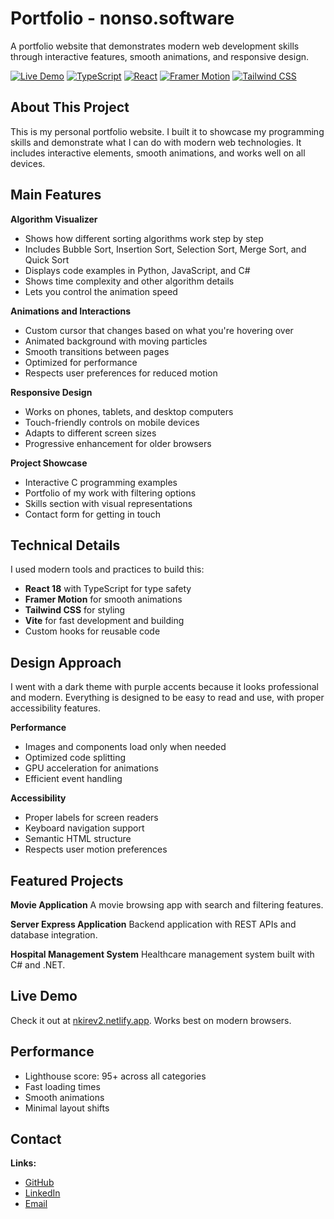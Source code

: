 # Portfolio - nonso.software

A portfolio website that demonstrates modern web development skills through interactive features, smooth animations, and responsive design.

[![Live Demo](https://img.shields.io/badge/Live%20Demo-nkirev2.netlify.app-blue?style=for-the-badge&logo=netlify)](https://www.nonso.software/)
[![TypeScript](https://img.shields.io/badge/TypeScript-007ACC?style=for-the-badge&logo=typescript&logoColor=white)](https://www.typescriptlang.org/)
[![React](https://img.shields.io/badge/React-20232A?style=for-the-badge&logo=react&logoColor=61DAFB)](https://reactjs.org/)
[![Framer Motion](https://img.shields.io/badge/Framer%20Motion-black?style=for-the-badge&logo=framer&logoColor=blue)](https://www.framer.com/motion/)
[![Tailwind CSS](https://img.shields.io/badge/Tailwind_CSS-38B2AC?style=for-the-badge&logo=tailwind-css&logoColor=white)](https://tailwindcss.com/)

## About This Project

This is my personal portfolio website. I built it to showcase my programming skills and demonstrate what I can do with modern web technologies. It includes interactive elements, smooth animations, and works well on all devices.

## Main Features

**Algorithm Visualizer**
- Shows how different sorting algorithms work step by step
- Includes Bubble Sort, Insertion Sort, Selection Sort, Merge Sort, and Quick Sort
- Displays code examples in Python, JavaScript, and C#
- Shows time complexity and other algorithm details
- Lets you control the animation speed

**Animations and Interactions**
- Custom cursor that changes based on what you're hovering over
- Animated background with moving particles
- Smooth transitions between pages
- Optimized for performance
- Respects user preferences for reduced motion

**Responsive Design**
- Works on phones, tablets, and desktop computers
- Touch-friendly controls on mobile devices
- Adapts to different screen sizes
- Progressive enhancement for older browsers

**Project Showcase**
- Interactive C programming examples
- Portfolio of my work with filtering options
- Skills section with visual representations
- Contact form for getting in touch

## Technical Details

I used modern tools and practices to build this:

- **React 18** with TypeScript for type safety
- **Framer Motion** for smooth animations
- **Tailwind CSS** for styling
- **Vite** for fast development and building
- Custom hooks for reusable code

## Design Approach

I went with a dark theme with purple accents because it looks professional and modern. Everything is designed to be easy to read and use, with proper accessibility features.

**Performance**
- Images and components load only when needed
- Optimized code splitting
- GPU acceleration for animations
- Efficient event handling

**Accessibility**
- Proper labels for screen readers
- Keyboard navigation support
- Semantic HTML structure
- Respects user motion preferences

## Featured Projects

**Movie Application**
A movie browsing app with search and filtering features.

**Server Express Application**
Backend application with REST APIs and database integration.

**Hospital Management System**
Healthcare management system built with C# and .NET.

## Live Demo

Check it out at [nkirev2.netlify.app](https://nkirev2.netlify.app). Works best on modern browsers.

## Performance

- Lighthouse score: 95+ across all categories
- Fast loading times
- Smooth animations
- Minimal layout shifts

## Contact

**Links:**
- [GitHub](https://github.com/13bad37)
- [LinkedIn](https://www.linkedin.com/in/nonso-nkire-1578122a7/)
- [Email](mailto:nonsognkire@gmail.com)
